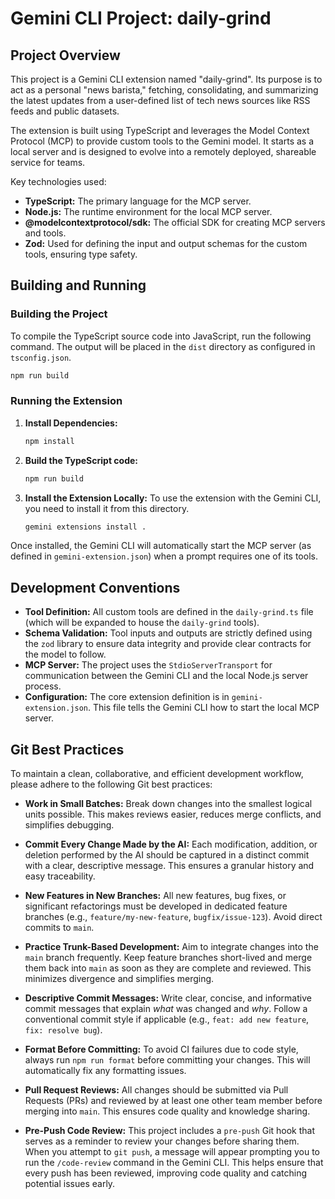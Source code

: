# Gemini CLI Project: daily-grind

## Project Overview

This project is a Gemini CLI extension named "daily-grind". Its purpose is to act as a personal "news barista," fetching, consolidating, and summarizing the latest updates from a user-defined list of tech news sources like RSS feeds and public datasets.

The extension is built using TypeScript and leverages the Model Context Protocol (MCP) to provide custom tools to the Gemini model. It starts as a local server and is designed to evolve into a remotely deployed, shareable service for teams.

Key technologies used:

- **TypeScript:** The primary language for the MCP server.
- **Node.js:** The runtime environment for the local MCP server.
- **@modelcontextprotocol/sdk:** The official SDK for creating MCP servers and tools.
- **Zod:** Used for defining the input and output schemas for the custom tools, ensuring type safety.

## Building and Running

### Building the Project

To compile the TypeScript source code into JavaScript, run the following command. The output will be placed in the `dist` directory as configured in `tsconfig.json`.

```sh
npm run build
```

### Running the Extension

1.  **Install Dependencies:**

    ```sh
    npm install
    ```

2.  **Build the TypeScript code:**

    ```sh
    npm run build
    ```

3.  **Install the Extension Locally:**
    To use the extension with the Gemini CLI, you need to install it from this directory.

    ```sh
    gemini extensions install .
    ```

Once installed, the Gemini CLI will automatically start the MCP server (as defined in `gemini-extension.json`) when a prompt requires one of its tools.

## Development Conventions

- **Tool Definition:** All custom tools are defined in the `daily-grind.ts` file (which will be expanded to house the `daily-grind` tools).
- **Schema Validation:** Tool inputs and outputs are strictly defined using the `zod` library to ensure data integrity and provide clear contracts for the model to follow.
- **MCP Server:** The project uses the `StdioServerTransport` for communication between the Gemini CLI and the local Node.js server process.
- **Configuration:** The core extension definition is in `gemini-extension.json`. This file tells the Gemini CLI how to start the local MCP server.

## Git Best Practices

To maintain a clean, collaborative, and efficient development workflow, please adhere to the following Git best practices:

- **Work in Small Batches:** Break down changes into the smallest logical units possible. This makes reviews easier, reduces merge conflicts, and simplifies debugging.
- **Commit Every Change Made by the AI:** Each modification, addition, or deletion performed by the AI should be captured in a distinct commit with a clear, descriptive message. This ensures a granular history and easy traceability.
- **New Features in New Branches:** All new features, bug fixes, or significant refactorings must be developed in dedicated feature branches (e.g., `feature/my-new-feature`, `bugfix/issue-123`). Avoid direct commits to `main`.
- **Practice Trunk-Based Development:** Aim to integrate changes into the `main` branch frequently. Keep feature branches short-lived and merge them back into `main` as soon as they are complete and reviewed. This minimizes divergence and simplifies merging.
- **Descriptive Commit Messages:** Write clear, concise, and informative commit messages that explain _what_ was changed and _why_. Follow a conventional commit style if applicable (e.g., `feat: add new feature`, `fix: resolve bug`).
- **Format Before Committing:** To avoid CI failures due to code style, always run `npm run format` before committing your changes. This will automatically fix any formatting issues.
- **Pull Request Reviews:** All changes should be submitted via Pull Requests (PRs) and reviewed by at least one other team member before merging into `main`. This ensures code quality and knowledge sharing.

- **Pre-Push Code Review:** This project includes a `pre-push` Git hook that serves as a reminder to review your changes before sharing them. When you attempt to `git push`, a message will appear prompting you to run the `/code-review` command in the Gemini CLI. This helps ensure that every push has been reviewed, improving code quality and catching potential issues early.
